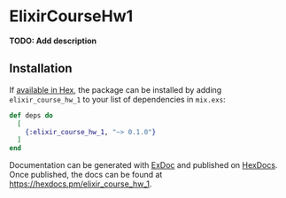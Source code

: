 # ElixirCourseHw1

**TODO: Add description**

## Installation

If [available in Hex](https://hex.pm/docs/publish), the package can be installed
by adding `elixir_course_hw_1` to your list of dependencies in `mix.exs`:

```elixir
def deps do
  [
    {:elixir_course_hw_1, "~> 0.1.0"}
  ]
end
```

Documentation can be generated with [ExDoc](https://github.com/elixir-lang/ex_doc)
and published on [HexDocs](https://hexdocs.pm). Once published, the docs can
be found at <https://hexdocs.pm/elixir_course_hw_1>.

